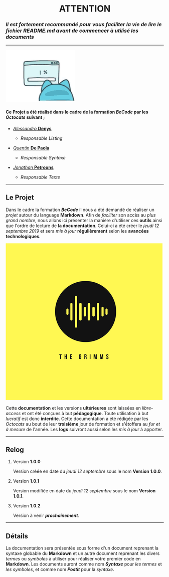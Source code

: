  # <center>ATTENTION </center>
### *Il est fortement recommandé pour vous faciliter la vie de lire le fichier README.md avant de commencer à utilisé les documents*

********************************

![angry cat](tenor.gif)

#### Ce **Projet** a été réalisé dans le cadre de la formation __*BeCode*__ par les *Octocats* suivant ;

* [*Alessandro* **Denys**](https://github.com/alessdenys)
    * _Responsable Listing_
        
* [*Quentin* **De Paola**](https://github.com/quendepa)
    * _Responsable Syntaxe_

* [*Jonathan* **Petroons**](https://github.com/petroons-jonathan)
    * _Responsable Texte_

********************************

## **Le Projet**

Dans le cadre la formation __*BeCode*__ il nous a été demandé de réaliser un *projet* autour du language **Markdown**. Afin de *faciliter* son accès au *plus grand nombre*, nous allons ici présenter la manière d'utiliser ces **outils** ainsi que l'ordre de lecture de **la documentation**. Celui-ci a été créer le *jeudi 12 septembre 2019* et sera *mis à jour* **régulièrement** selon les **avancées technologiques**.

![Logo](logo.png)

Cette **documentation** et les versions **ultérieures** sont laissées en *libre-access* et ont été conçues à but **pédagogique**. Toute utilisation à but *lucratif* est donc **interdite**. Cette documentation a été rédigée par les *Octocats* au bout de leur **troisième** jour de formation et s'étoffera au *fur et à mesure* de l'année. Les **logs** suivront aussi selon les *mis à jour* à apporter.

********************************

## **Relog**

1. Version **1.0.0**

    Version créée en date du *jeudi 12 septembre* sous le nom **Version 1.0.0**.
1. Version **1.0.1**

    Version modifiée en date du *jeudi 12 septembre* sous le nom **Version 1.0.1**.
1. Version **1.0.2**

    Version à venir __*prochainement*__.

*********************************

## **Détails** 

La documentation sera présentée sous forme d'un document reprenant la syntaxe globable du **Markdown** et un autre document reprenant les divers *termes* ou *symboles* à utiliser pour réaliser votre premier code en **Markdown**. Les documents auront comme nom __*Syntaxe*__ pour *les termes* et *les symboles*, et comme nom __*Postit*__ pour la *syntaxe*.





